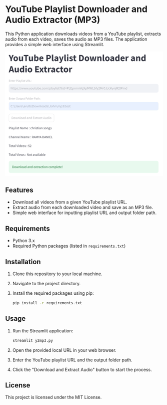 # YouTube Playlist Downloader and Audio Extractor (MP3)

This Python application downloads videos from a YouTube playlist, extracts audio from each video, saves the audio as MP3 files. The application provides a simple web interface using Streamlit.

![alt text](https://github.com/arulbenjaminchandru/Youtube-to-MP3-converter/blob/main/application.jpg)

## Features

- Download all videos from a given YouTube playlist URL.
- Extract audio from each downloaded video and save as an MP3 file.
- Simple web interface for inputting playlist URL and output folder path.

## Requirements

- Python 3.x
- Required Python packages (listed in `requirements.txt`)

## Installation

1. Clone this repository to your local machine.
2. Navigate to the project directory.
3. Install the required packages using pip:

    ```bash
    pip install -r requirements.txt
    ```

## Usage

1. Run the Streamlit application:

    ```bash
    streamlit y2mp3.py
    ```

2. Open the provided local URL in your web browser.
3. Enter the YouTube playlist URL and the output folder path.
4. Click the "Download and Extract Audio" button to start the process.

## License

This project is licensed under the MIT License.

